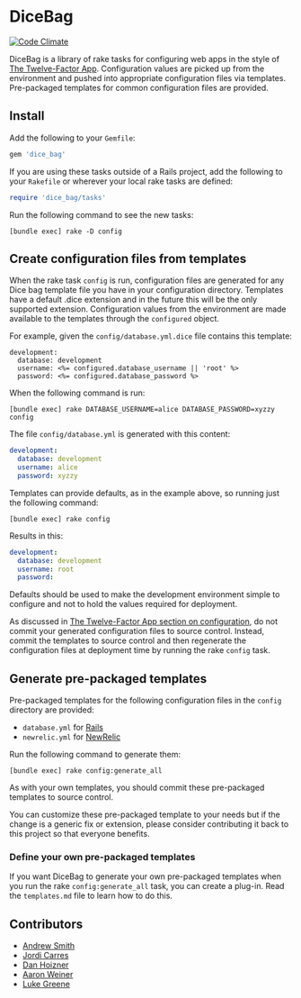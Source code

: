 # DiceBag

[![Code Climate](https://codeclimate.com/github/mdsol/dice_bag.png)](https://codeclimate.com/github/mdsol/dice_bag)

DiceBag is a library of rake tasks for configuring web apps in the style of [The
Twelve-Factor App][1]. Configuration values are picked up from the environment
and pushed into appropriate configuration files via templates. Pre-packaged
templates for common configuration files are provided.

[1]: http://www.12factor.net/

## Install

Add the following to your `Gemfile`:

```ruby
gem 'dice_bag'
```

If you are using these tasks outside of a Rails project, add the following to
your `Rakefile` or wherever your local rake tasks are defined:

```ruby
require 'dice_bag/tasks'
```

Run the following command to see the new tasks:

```
[bundle exec] rake -D config
```

## Create configuration files from templates

When the rake task `config` is run, configuration files are generated
for any Dice bag template file you have in your configuration directory.
Templates have a default .dice extension and in the future this will be
the only supported extension.
Configuration values from the environment are made
available to the templates through the `configured` object.

For example, given the `config/database.yml.dice` file contains this template:

```erb
development:
  database: development
  username: <%= configured.database_username || 'root' %>
  password: <%= configured.database_password %>
```

When the following command is run:

```
[bundle exec] rake DATABASE_USERNAME=alice DATABASE_PASSWORD=xyzzy config
```

The file `config/database.yml` is generated with this content:

```yaml
development:
  database: development
  username: alice
  password: xyzzy
```

Templates can provide defaults, as in the example above, so running just the
following command:

```
[bundle exec] rake config
```

Results in this:

```yaml
development:
  database: development
  username: root
  password: 
```

Defaults should be used to make the development environment simple to configure
and not to hold the values required for deployment.

As discussed in [The Twelve-Factor App section on configuration][2], do not
commit your generated configuration files to source control. Instead, commit the
templates to source control and then regenerate the configuration files at
deployment time by running the rake `config` task.

[2]: http://www.12factor.net/config

## Generate pre-packaged templates

Pre-packaged templates for the following configuration files in the `config`
directory are provided:

* `database.yml` for [Rails](https://github.com/rails/rails/)
* `newrelic.yml` for [NewRelic](https://github.com/newrelic/rpm)

Run the following command to generate them:

```
[bundle exec] rake config:generate_all
```

As with your own templates, you should commit these pre-packaged templates to
source control.

You can customize these pre-packaged template to your needs but if the change is
a generic fix or extension, please consider contributing it back to this project
so that everyone benefits.

### Define your own pre-packaged templates

If you want DiceBag to generate your own pre-packaged templates when you run the
rake `config:generate_all` task, you can create a plug-in. Read the
`templates.md` file to learn how to do this.

## Contributors

* [Andrew Smith](https://github.com/asmith-mdsol)
* [Jordi Carres](https://github.com/jcarres-mdsol)
* [Dan Hoizner](https://github.com/dhoizner-mdsol)
* [Aaron Weiner](https://github.com/HonoreDB)
* [Luke Greene](https://github.com/lgreene-mdsol)

